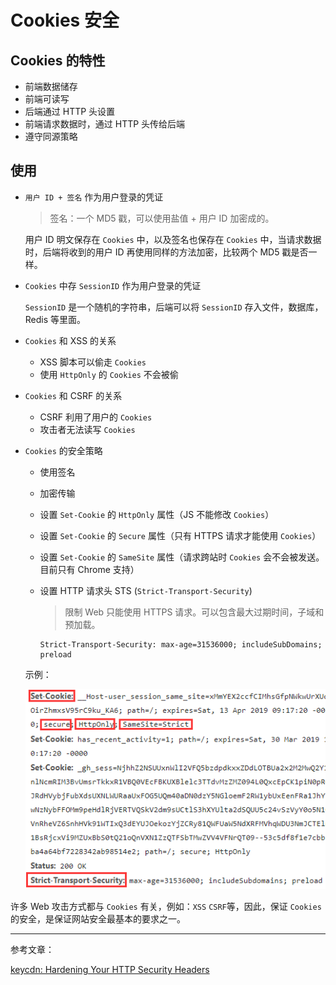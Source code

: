 # Cookies 安全

## Cookies 的特性

- 前端数据储存
- 前端可读写
- 后端通过 HTTP 头设置
- 前端请求数据时，通过 HTTP 头传给后端
- 遵守同源策略

## 使用

- `用户 ID + 签名` 作为用户登录的凭证

  > 签名：一个 MD5 戳，可以使用盐值 + 用户 ID 加密成的。

  用户 ID 明文保存在 `Cookies` 中，以及签名也保存在 `Cookies` 中，当请求数据时，后端将收到的用户 ID 再使用同样的方法加密，比较两个 MD5 戳是否一样。

- `Cookies` 中存 `SessionID` 作为用户登录的凭证

  `SessionID` 是一个随机的字符串，后端可以将 `SessionID` 存入文件，数据库，Redis 等里面。

- `Cookies` 和 XSS 的关系

  - XSS 脚本可以偷走 `Cookies`
  - 使用 `HttpOnly` 的 `Cookies` 不会被偷

- `Cookies` 和 CSRF 的关系

  - CSRF 利用了用户的 `Cookies`
  - 攻击者无法读写 `Cookies`

- `Cookies` 的安全策略

  - 使用签名
  - 加密传输
  - 设置 `Set-Cookie` 的 `HttpOnly` 属性（JS 不能修改 `Cookies`）
  - 设置 `Set-Cookie` 的 `Secure` 属性（只有 HTTPS 请求才能使用 `Cookies`）
  - 设置 `Set-Cookie` 的 `SameSite` 属性（请求跨站时 `Cookies` 会不会被发送。目前只有 Chrome 支持）
  - 设置 HTTP 请求头 STS (`Strict-Transport-Security`)

    > 限制 Web 只能使用 HTTPS 请求。可以包含最大过期时间，子域和预加载。

    ``` http
    Strict-Transport-Security: max-age=31536000; includeSubDomains; preload
    ```

  示例：

  ![](./imgs/github_cookies_secure.png)

许多 Web 攻击方式都与 `Cookies` 有关，例如：`XSS` `CSRF`等，因此，保证 `Cookies` 的安全，是保证网站安全最基本的要求之一。

---

参考文章：

[keycdn: Hardening Your HTTP Security Headers](https://www.keycdn.com/blog/http-security-headers)
